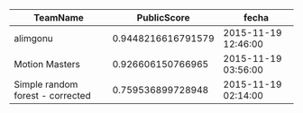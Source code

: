  TeamName| PublicScore|fecha
---|---|---
alimgonu|0.9448216616791579|2015-11-19 12:46:00
Motion Masters|0.926606150766965|2015-11-19 03:56:00
Simple random forest - corrected|0.759536899728948|2015-11-19 02:14:00
